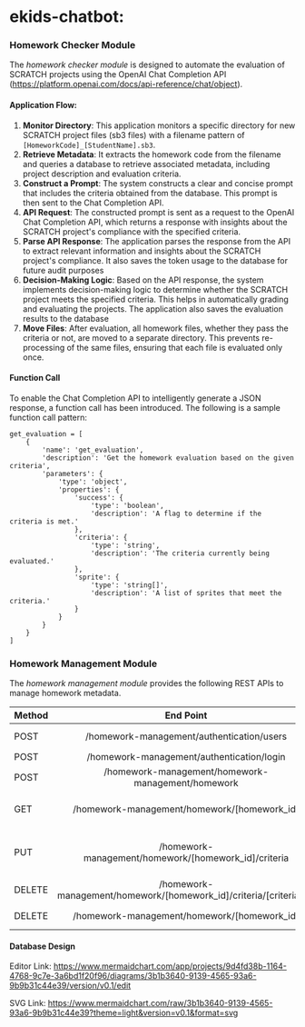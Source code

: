 # ekids-chatbot: 

### Homework Checker Module

The _homework checker module_ is designed to automate the evaluation of SCRATCH projects using the OpenAI Chat Completion API (https://platform.openai.com/docs/api-reference/chat/object).

#### Application Flow:

1. **Monitor Directory**: This application monitors a specific directory for new SCRATCH project files (sb3 files) with a filename pattern of `[HomeworkCode]_[StudentName].sb3`.
2. **Retrieve Metadata**: It extracts the homework code from the filename and queries a database to retrieve associated metadata, including project description and evaluation criteria.
3. **Construct a Prompt**: The system constructs a clear and concise prompt that includes the criteria obtained from the database. This prompt is then sent to the Chat Completion API.
4. **API Request**: The constructed prompt is sent as a request to the OpenAI Chat Completion API, which returns a response with insights about the SCRATCH project's compliance with the specified criteria.
5. **Parse API Response**: The application parses the response from the API to extract relevant information and insights about the SCRATCH project's compliance. It also saves the token usage to the database for future audit purposes
6. **Decision-Making Logic**: Based on the API response, the system implements decision-making logic to determine whether the SCRATCH project meets the specified criteria. This helps in automatically grading and evaluating the projects. The application also saves the evaluation results to the database
7. **Move Files**: After evaluation, all homework files, whether they pass the criteria or not, are moved to a separate directory. This prevents re-processing of the same files, ensuring that each file is evaluated only once.

#### Function Call
To enable the Chat Completion API to intelligently generate a JSON response, a function call has been introduced. The following is a sample function call pattern:

```
get_evaluation = [
    {
        'name': 'get_evaluation',
        'description': 'Get the homework evaluation based on the given criteria',
        'parameters': {
            'type': 'object',
            'properties': {
                'success': {
                    'type': 'boolean',
                    'description': 'A flag to determine if the criteria is met.'
                },
                'criteria': {
                    'type': 'string',
                    'description': 'The criteria currently being evaluated.'
                },
                'sprite': {
                    'type': 'string[]',
                    'description': 'A list of sprites that meet the criteria.'
                }
            }
        }
    }
]
```

### Homework Management Module
The _homework management module_ provides the following REST APIs to manage homework metadata.

| Method |                             End Point                              |              Description               |
|--------|:------------------------------------------------------------------:|:--------------------------------------:|
| POST   |             /homework-management/authentication/users              |             Register User              |
| POST   |             /homework-management/authentication/login              |               User Login               | 
| POST   |         /homework-management/homework-management/homework          |            Create Homework             | 
| GET    |            /homework-management/homework/[homework_id]             |           Get Homework By Id           | 
| PUT    |        /homework-management/homework/[homework_id]/criteria        | Add or Update a Criteria to a homework | 
| DELETE | /homework-management/homework/[homework_id]/criteria/[criteria_id] |            Delete Criteria             | 
| DELETE |            /homework-management/homework/[homework_id]             |            Delete Homework             |

#### Database Design
Editor Link: https://www.mermaidchart.com/app/projects/9d4fd38b-1164-4768-9c7e-3a6bd1f20f96/diagrams/3b1b3640-9139-4565-93a6-9b9b31c44e39/version/v0.1/edit

SVG Link: https://www.mermaidchart.com/raw/3b1b3640-9139-4565-93a6-9b9b31c44e39?theme=light&version=v0.1&format=svg
